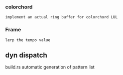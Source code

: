 ### colorchord

    implement an actual ring buffer for colorchord LUL

### Frame

    lerp the tempo value

## dyn dispatch

build.rs automatic generation of pattern list
